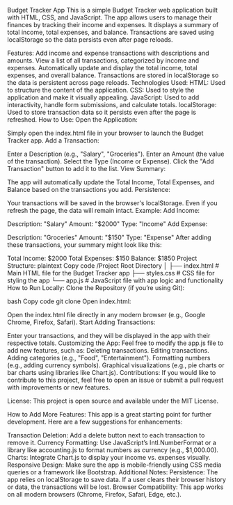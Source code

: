Budget Tracker App
This is a simple Budget Tracker web application built with HTML, CSS, and JavaScript. The app allows users to manage their finances by tracking their income and expenses. It displays a summary of total income, total expenses, and balance. Transactions are saved using localStorage so the data persists even after page reloads.

Features:
Add income and expense transactions with descriptions and amounts.
View a list of all transactions, categorized by income and expenses.
Automatically update and display the total income, total expenses, and overall balance.
Transactions are stored in localStorage so the data is persistent across page reloads.
Technologies Used:
HTML: Used to structure the content of the application.
CSS: Used to style the application and make it visually appealing.
JavaScript: Used to add interactivity, handle form submissions, and calculate totals.
localStorage: Used to store transaction data so it persists even after the page is refreshed.
How to Use:
Open the Application:

Simply open the index.html file in your browser to launch the Budget Tracker app.
Add a Transaction:

Enter a Description (e.g., "Salary", "Groceries").
Enter an Amount (the value of the transaction).
Select the Type (Income or Expense).
Click the "Add Transaction" button to add it to the list.
View Summary:

The app will automatically update the Total Income, Total Expenses, and Balance based on the transactions you add.
Persistence:

Your transactions will be saved in the browser's localStorage. Even if you refresh the page, the data will remain intact.
Example:
Add Income:

Description: "Salary"
Amount: "$2000"
Type: "Income"
Add Expense:

Description: "Groceries"
Amount: "$150"
Type: "Expense"
After adding these transactions, your summary might look like this:

Total Income: $2000
Total Expenses: $150
Balance: $1850
Project Structure:
plaintext
Copy code
/Project Root Directory
│
├── index.html       # Main HTML file for the Budget Tracker app
├── styles.css       # CSS file for styling the app
└── app.js           # JavaScript file with app logic and functionality
How to Run Locally:
Clone the Repository (if you’re using Git):

bash
Copy code
git clone <repository-url>
Open index.html:

Open the index.html file directly in any modern browser (e.g., Google Chrome, Firefox, Safari).
Start Adding Transactions:

Enter your transactions, and they will be displayed in the app with their respective totals.
Customizing the App:
Feel free to modify the app.js file to add new features, such as:
Deleting transactions.
Editing transactions.
Adding categories (e.g., "Food", "Entertainment").
Formatting numbers (e.g., adding currency symbols).
Graphical visualizations (e.g., pie charts or bar charts using libraries like Chart.js).
Contributions:
If you would like to contribute to this project, feel free to open an issue or submit a pull request with improvements or new features.

License:
This project is open source and available under the MIT License.

How to Add More Features:
This app is a great starting point for further development. Here are a few suggestions for enhancements:

Transaction Deletion: Add a delete button next to each transaction to remove it.
Currency Formatting: Use JavaScript’s Intl.NumberFormat or a library like accounting.js to format numbers as currency (e.g., $1,000.00).
Charts: Integrate Chart.js to display your income vs. expenses visually.
Responsive Design: Make sure the app is mobile-friendly using CSS media queries or a framework like Bootstrap.
Additional Notes:
Persistence: The app relies on localStorage to save data. If a user clears their browser history or data, the transactions will be lost.
Browser Compatibility: This app works on all modern browsers (Chrome, Firefox, Safari, Edge, etc.).

